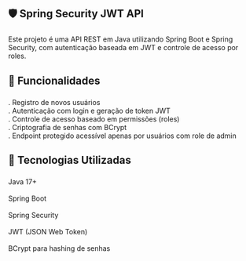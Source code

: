 <p align="left"></p>

###

<h2 align="left">🛡️ Spring Security JWT API</h2>

###

<p align="left">Este projeto é uma API REST em Java utilizando Spring Boot e Spring Security, com autenticação baseada em JWT e controle de acesso por roles.</p>

###

<h2 align="left">🚀 Funcionalidades</h2>

###

<p align="left">. Registro de novos usuários<br>. Autenticação com login e geração de token JWT<br>. Controle de acesso baseado em permissões (roles)<br>. Criptografia de senhas com BCrypt<br>. Endpoint protegido acessível apenas por usuários com role de admin</p>

###

<h2 align="left">🧱 Tecnologias Utilizadas</h2>

###

<p align="left">Java 17+<br><br>Spring Boot<br><br>Spring Security<br><br>JWT (JSON Web Token)<br><br>BCrypt para hashing de senhas</p>

###
